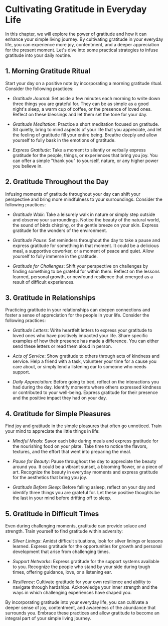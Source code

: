 Cultivating Gratitude in Everyday Life
=================================================

In this chapter, we will explore the power of gratitude and how it can enhance your simple living journey. By cultivating gratitude in your everyday life, you can experience more joy, contentment, and a deeper appreciation for the present moment. Let's dive into some practical strategies to infuse gratitude into your daily routine.

**1. Morning Gratitude Ritual**
-------------------------------

Start your day on a positive note by incorporating a morning gratitude ritual. Consider the following practices:

* *Gratitude Journal*: Set aside a few minutes each morning to write down three things you are grateful for. They can be as simple as a good night's sleep, a warm cup of coffee, or the presence of loved ones. Reflect on these blessings and let them set the tone for your day.

* *Gratitude Meditation*: Practice a short meditation focused on gratitude. Sit quietly, bring to mind aspects of your life that you appreciate, and let the feeling of gratitude fill your entire being. Breathe deeply and allow yourself to fully bask in the emotions of gratitude.

* *Express Gratitude*: Take a moment to silently or verbally express gratitude for the people, things, or experiences that bring you joy. You can offer a simple "thank you" to yourself, nature, or any higher power you believe in.

**2. Gratitude Throughout the Day**
-----------------------------------

Infusing moments of gratitude throughout your day can shift your perspective and bring more mindfulness to your surroundings. Consider the following practices:

* *Gratitude Walk*: Take a leisurely walk in nature or simply step outside and observe your surroundings. Notice the beauty of the natural world, the sound of birds chirping, or the gentle breeze on your skin. Express gratitude for the wonders of the environment.

* *Gratitude Pause*: Set reminders throughout the day to take a pause and express gratitude for something in that moment. It could be a delicious meal, a supportive coworker, or a moment of peace and quiet. Allow yourself to fully immerse in the gratitude.

* *Gratitude for Challenges*: Shift your perspective on challenges by finding something to be grateful for within them. Reflect on the lessons learned, personal growth, or newfound resilience that emerged as a result of difficult experiences.

**3. Gratitude in Relationships**
---------------------------------

Practicing gratitude in your relationships can deepen connections and foster a sense of appreciation for the people in your life. Consider the following practices:

* *Gratitude Letters*: Write heartfelt letters to express your gratitude to loved ones who have positively impacted your life. Share specific examples of how their presence has made a difference. You can either send these letters or read them aloud in person.

* *Acts of Service*: Show gratitude to others through acts of kindness and service. Help a friend with a task, volunteer your time for a cause you care about, or simply lend a listening ear to someone who needs support.

* *Daily Appreciation*: Before going to bed, reflect on the interactions you had during the day. Identify moments where others expressed kindness or contributed to your well-being. Express gratitude for their presence and the positive impact they had on your day.

**4. Gratitude for Simple Pleasures**
-------------------------------------

Find joy and gratitude in the simple pleasures that often go unnoticed. Train your mind to appreciate the little things in life:

* *Mindful Meals*: Savor each bite during meals and express gratitude for the nourishing food on your plate. Take time to notice the flavors, textures, and the effort that went into preparing the meal.

* *Pause for Beauty*: Pause throughout the day to appreciate the beauty around you. It could be a vibrant sunset, a blooming flower, or a piece of art. Recognize the beauty in everyday moments and express gratitude for the aesthetics that bring you joy.

* *Gratitude Before Sleep*: Before falling asleep, reflect on your day and identify three things you are grateful for. Let these positive thoughts be the last in your mind before drifting off to sleep.

**5. Gratitude in Difficult Times**
-----------------------------------

Even during challenging moments, gratitude can provide solace and strength. Train yourself to find gratitude within adversity:

* *Silver Linings*: Amidst difficult situations, look for silver linings or lessons learned. Express gratitude for the opportunities for growth and personal development that arise from challenging times.

* *Support Networks*: Express gratitude for the support systems available to you. Recognize the people who stand by your side during tough times, offering guidance, love, or a listening ear.

* *Resilience*: Cultivate gratitude for your own resilience and ability to navigate through hardships. Acknowledge your inner strength and the ways in which challenging experiences have shaped you.

By incorporating gratitude into your everyday life, you can cultivate a deeper sense of joy, contentment, and awareness of the abundance that surrounds you. Embrace these practices and allow gratitude to become an integral part of your simple living journey.
